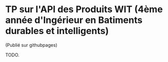 TP sur l'API des Produits WIT (4ème année d'Ingérieur en Batiments durables et intelligents)
====

(Publié sur githubpages)

TODO.
